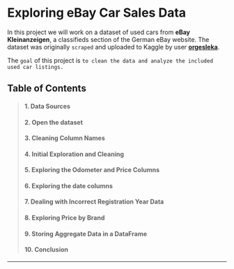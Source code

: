 # Exploring eBay Car Sales Data

In this project we will work on a dataset of used cars from **eBay Kleinanzeigen**, a classifieds section of the German eBay website. The dataset was originally `scraped` and uploaded to Kaggle by user **[orgesleka](https://www.kaggle.com/orgesleka)**. 

The `goal` of this project is `to clean the data and analyze the included used car listings.`

## Table of Contents

> #### 1. Data Sources
> #### 2. Open the dataset
> #### 3. Cleaning Column Names
> #### 4. Initial Exploration and Cleaning
> #### 5. Exploring the Odometer and Price Columns
> #### 6. Exploring the date columns
> #### 7. Dealing with Incorrect Registration Year Data
> #### 8. Exploring Price by Brand
> #### 9. Storing Aggregate Data in a DataFrame
> #### 10. Conclusion

---------------------
